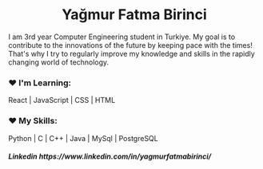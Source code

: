 <h1 align="center">Yağmur Fatma Birinci</h1>
I am 3rd year Computer Engineering student in Turkiye. My goal is to contribute to the innovations of the future by keeping pace with the times! That's why I try to regularly improve my knowledge and skills in the rapidly changing world of technology.


<h3 left="left">♥ I'm Learning: </h3> 
React | JavaScript | CSS | HTML

<h3 left="left">♥ My Skills: </h3> 
Python | C | C++ | Java | MySql | PostgreSQL

<h5 left="left"> Linkedin https://www.linkedin.com/in/yagmurfatmabirinci/</h5> 



